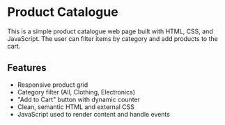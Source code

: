 # Product Catalogue

This is a simple product catalogue web page built with HTML, CSS, and JavaScript. The user can filter items by category and add products to the cart.

## Features

- Responsive product grid
- Category filter (All, Clothing, Electronics)
- "Add to Cart" button with dynamic counter
- Clean, semantic HTML and external CSS
- JavaScript used to render content and handle events

